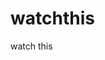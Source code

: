 watchthis
=========

watch this
































































































































































